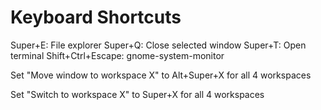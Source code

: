 # Keyboard Shortcuts

Super+E: File explorer
Super+Q: Close selected window
Super+T: Open terminal
Shift+Ctrl+Escape: gnome-system-monitor

Set "Move window to workspace X" to Alt+Super+X for all 4 workspaces

Set "Switch to workspace X" to Super+X for all 4 workspaces
